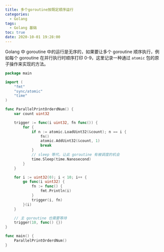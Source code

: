 ```yaml
---
title: 多个goroutine按既定顺序运行
categories:
  - Golang
tags:
  - Golang 基础
toc: true
date: 2020-10-01 19:28:00
---
```


Golang 中 goroutine 中的运行是无序的，如果要让多个 goroutine 顺序执行，例如每个 goroutine 在并行执行时顺序打印 0-9，这里记录一种通过 `atomic` 包的原子操作来实现的方法。
<!-- more -->

```go
package main

import (
	"fmt"
	"sync/atomic"
	"time"
)

func ParallelPrintOrderdNum() {
	var count uint32

	trigger := func(i uint32, fn func()) {
		for {
			if n := atomic.LoadUint32(&count); n == i {
				fn()
				atomic.AddUint32(&count, 1)
				break
			}
			// sleep 等代，让此 goroutine 有被调度的机会
			time.Sleep(time.Nanosecond)
		}
	}

	for i := uint32(0); i < 10; i++ {
		go func(i uint32) {
			fn := func() {
				fmt.Println(i)
			}
			trigger(i, fn)
		}(i)
	}

    // 主 goroutine 也需要等待
	trigger(10, func() {})
}

func main() {
	ParallelPrintOrderdNum()
}
```